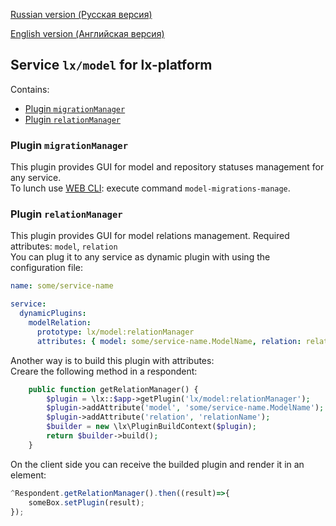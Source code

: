 [Russian version (Русская версия)](https://github.com/epicoon/lx-model/blob/master/README-ru.md)

[English version (Английская версия)](https://github.com/epicoon/lx-model/blob/master/README.md)

## Service `lx/model` for lx-platform

Contains:
* [Plugin `migrationManager`](#migrationManager)
* [Plugin `relationManager`](#relationManager)

<a name="migrationManager"><h3>Plugin `migrationManager`</h3></a>
This plugin provides GUI for model and repository statuses management for any service.<br>
To lunch use [WEB CLI](https://github.com/epicoon/lx-tools/blob/master/README-ru.md#webcli): execute command `model-migrations-manage`.

<a name="relationManager"><h3>Plugin `relationManager`</h3></a>
This plugin provides GUI for model relations management. Required attributes: `model`, `relation`<br>
You can plug it to any service as dynamic plugin with using the configuration file:
```yaml
name: some/service-name

service:
  dynamicPlugins:
    modelRelation:
      prototype: lx/model:relationManager
      attributes: { model: some/service-name.ModelName, relation: relationName }
```

Another way is to build this plugin with attributes:<br>
Creare the following method in a respondent:
```php
	public function getRelationManager() {
		$plugin = \lx::$app->getPlugin('lx/model:relationManager');
		$plugin->addAttribute('model', 'some/service-name.ModelName');
		$plugin->addAttribute('relation', 'relationName');
		$builder = new \lx\PluginBuildContext($plugin);
		return $builder->build();
	}
```
On the client side you can receive the builded plugin and render it in an element:
```js
^Respondent.getRelationManager().then((result)=>{
	someBox.setPlugin(result);	
});
```
